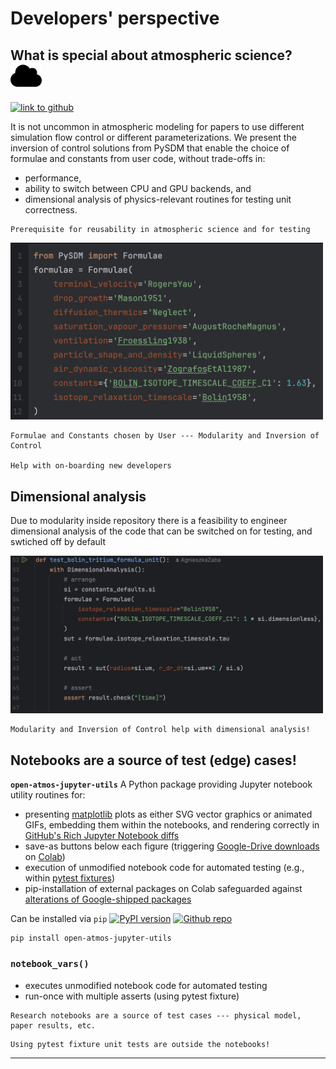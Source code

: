 # Developers' perspective            

## What is special about atmospheric science? <img src="img/cloud-solid.svg" width=50>

[![link to github](https://img.shields.io/static/v1?label=open-atmos-jupyter-utils%20on&logo=github&color=87ce3e&message=GitHub)](https://github.com/open-atmos/jupyter-utils)

It is not uncommon in atmospheric modeling for papers to use different simulation flow control or different parameterizations.
We present the inversion of control solutions from PySDM that enable the choice of formulae and constants from user code, without trade-offs in:
- performance,
- ability to switch between CPU and GPU backends, and
- dimensional analysis of physics-relevant routines for testing unit correctness.
    

```{admonition} Inversion of Control
Prerequisite for reusability in atmospheric science and for testing
```

<img src="img/Bolin_formula.png" width=500>


```{admonition} Take-home message
Formulae and Constants chosen by User --- Modularity and Inversion of Control 

Help with on-boarding new developers 
```


## Dimensional analysis

Due to modularity inside repository there is a feasibility to engineer dimensional analysis of the code that can be switched on for testing, and swtiched off by default 

<img src="img/Bolin_test.png" width=500>

```{admonition} Take-home message
Modularity and Inversion of Control help with dimensional analysis!
```

## Notebooks are a source of test (edge) cases!

**`open-atmos-jupyter-utils`**
A Python package providing Jupyter notebook utility routines 
for:
- presenting [matplotlib](https://matplotlib.org) plots as either SVG vector graphics or animated GIFs, embedding them within the notebooks, and rendering correctly in [GitHub's Rich Jupyter Notebook diffs](https://github.blog/changelog/2023-03-01-feature-preview-rich-jupyter-notebook-diffs/)
- save-as buttons below each figure (triggering [Google-Drive downloads](https://colab.research.google.com/notebooks/io.ipynb#scrollTo=hauvGV4hV-Mh) on [Colab](https://colab.google/))
- execution of unmodified notebook code for automated testing (e.g., within [pytest fixtures](https://docs.pytest.org/en/stable/explanation/fixtures.html))
- pip-installation of external packages on Colab safeguarded against [alterations of Google-shipped packages](https://github.com/googlecolab/colabtools/issues/2837)

Can be installed via `pip`
[![PyPI version](https://badge.fury.io/py/open-atmos-jupyter-utils.svg)](https://pypi.org/project/open-atmos-jupyter-utils)
[![Github repo](https://img.shields.io/badge/jupyter--utils-code_repository-gold?logo=github)](https://github.com/open-atmos/jupyter-utils)

```
pip install open-atmos-jupyter-utils
```


### **`notebook_vars()`**
- executes unmodified notebook code for automated testing
- run-once with multiple asserts (using pytest fixture)

```{admonition} Take-home message
Research notebooks are a source of test cases --- physical model, paper results, etc.
```

```{admonition} Take-home message
Using pytest fixture unit tests are outside the notebooks!
```

---
